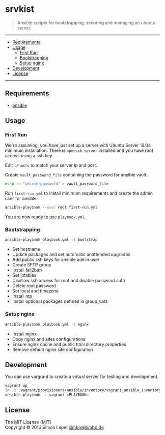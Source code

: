srvkist
=======

  > Ansible scripts for bootstrapping, securing and managing an ubuntu server.

---

<!-- TOC -->

- [Requirements](#requirements)
- [Usage](#usage)
  - [First Run](#first-run)
  - [Bootstrapping](#bootstrapping)
  - [Setup nginx](#setup-nginx)
- [Development](#development)
- [License](#license)

<!-- /TOC -->

---


## Requirements

  - [ansible](http://docs.ansible.com/ansible/latest/intro_installation.html)


## Usage


### First Run

We're assuming, you have just set up a server with Ubuntu Server 16.04 minimum
installation. There is `openssh-server` installed and you have root access using
a ssh key.

Edit `./hosts` to match your server ip and port.

Create `vault_password_file` containing the password for ansible vault:

``` sh
echo -n "secret-password" > vault_password_file
```

Run `first-run.yml` to install minimum requirements and create the admin user
for ansible:

``` sh
ansible-playbook --user root first-run.yml
```

You are now ready to use `playbook.yml`.


### Bootstrapping

``` sh
ansible-playbook playbook.yml -t bootstrap
```

  - Set hostname
  - Update packages and set automatic unattended upgrades
  - Add public ssh keys for ansible admin user
  - Create SFTP group
  - Install fail2ban
  - Set iptables
  - Disallow ssh access for root and disable password auth
  - Delete root password
  - Set local and timezone
  - Install ntp
  - Install optional packages defined in group_vars


### Setup nginx

``` sh
ansible-playbook playbook.yml -t nginx
```

  - Install nginx
  - Copy nginx and sites configurations
  - Ensure nginx cache and public html directory properties
  - Remove default nginx site configuration


## Development

You can use vargrant to create a virtual server for testing and development.

``` sh
vagrant up
ln -s .vagrant/provisioners/ansible/inventory/vagrant_ansible_inventory vagrant
ansible-playbook -i vagrant <PLAYBOOK>
```


## License

The MIT License (MIT)  
Copyright © 2016 Simon Lepel <simbo@simbo.de>
